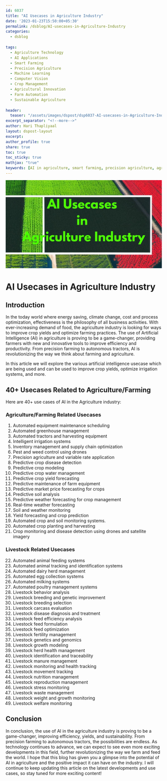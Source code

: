 ```yaml
---
id: 6037      
title: "AI Usecases in Agriculture Industry"  
date: '2023-01-23T15:50:00+05:30'  
permalink: /dsblog/AI-usecases-in-Agriculture-Industry
categories:
  - dsblog 
   
tags:
  - Agriculture Technology
  - AI Applications
  - Smart Farming
  - Precision Agriculture
  - Machine Learning
  - Computer Vision
  - Crop Management
  - Agricultural Innovation
  - Farm Automation
  - Sustainable Agriculture
   
header:  
  teaser: "/assets/images/dspost/dsp6037-AI-usecases-in-Agriculture-Industry.jpg"  
excerpt_separator: "<!--more-->"   
author: Hari Thapliyaal   
layout: dspost-layout   
excerpt:   
author_profile: true   
share: true   
toc: true   
toc_sticky: true 
mathjax: "true"
keywords: [AI in agriculture, smart farming, precision agriculture, agricultural technology, crop management systems, farm automation, machine learning agriculture, agricultural innovation, sustainable farming, crop monitoring, agricultural robotics, precision farming technology, crop yield prediction, agricultural data analytics, smart irrigation systems, agricultural AI applications, digital agriculture, farm management technology, agricultural automation, sustainable agricultural practices]
---
```


![AI Usecases in Agriculture Industry](/assets/images/dspost/dsp6037-AI-usecases-in-Agriculture-Industry.jpg)   

# AI Usecases in Agriculture Industry   

## Introduction   
In the today world where energy saving, climate change, cost and process optimization, effectiveness is the philosophy of all business activities. With ever-increasing demand of food, the agriculture industry is looking for ways to improve crop yields and optimize farming practices. The use of Artificial Intelligence (AI) in agriculture is proving to be a game-changer, providing farmers with new and innovative tools to improve efficiency and productivity. From precision farming to autonomous tractors, AI is revolutionizing the way we think about farming and agriculture.

In this article we will explore the various artificial intelligence usecase which are being used and can be used to improve crop yields, optimize irrigation systems, and more. 

## 40+ Usecases Related to Agriculture/Farming
Here are 40+ use cases of AI in the Agriculture industry:

### Agriculture/Farming Related Usecases
1. Automated equipment maintenance scheduling
2. Automated greenhouse management
3. Automated tractors and harvesting equipment
4. Intelligent irrigation systems
5. Inventory management and supply chain optimization
6. Pest and weed control using drones
7. Precision agriculture and variable rate application
8. Predictive crop disease detection
9. Predictive crop modeling
10. Predictive crop water management
11. Predictive crop yield forecasting
12. Predictive maintenance of farm equipment
13. Predictive market price forecasting for crops
14. Predictive soil analysis
15. Predictive weather forecasting for crop management
16. Real-time weather forecasting
17. Soil and weather monitoring
18. Yield forecasting and crop prediction
19. Automated crop and soil monitoring systems.
20. Automated crop planting and harvesting
21. Crop monitoring and disease detection using drones and satellite imagery

### Livestock Related Usecases 
22. Automated animal feeding systems
23. Automated animal tracking and identification systems
24. Automated dairy herd management
25. Automated egg collection systems
26. Automated milking systems
27. Automated poultry management systems
28. Livestock behavior analysis
29. Livestock breeding and genetic improvement
30. Livestock breeding selection
31. Livestock carcass evaluation
32. Livestock disease diagnosis and treatment
33. Livestock feed efficiency analysis
34. Livestock feed formulation
35. Livestock feed optimization
36. Livestock fertility management
37. Livestock genetics and genomics
38. Livestock growth modeling
39. Livestock herd health management
40. Livestock identification and traceability
41. Livestock manure management
42. Livestock monitoring and health tracking
43. Livestock movement tracking
44. Livestock nutrition management
45. Livestock reproduction management
46. Livestock stress monitoring
47. Livestock waste management
48. Livestock weight and growth monitoring
49. Livestock welfare monitoring

## Conclusion
In conclusion, the use of AI in the agriculture industry is proving to be a game-changer, improving efficiency, yields, and sustainability. From precision farming to autonomous tractors, the possibilities are endless. As technology continues to advance, we can expect to see even more exciting developments in this field, further revolutionizing the way we farm and feed the world. I hope that this blog has given you a glimpse into the potential of AI in agriculture and the positive impact it can have on the industry. I will continue to keep updating this article on the latest developments and use cases, so stay tuned for more exciting content!